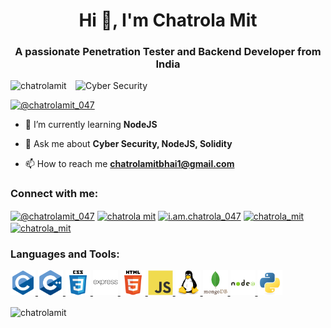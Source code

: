 <h1 align="center">Hi 👋, I'm Chatrola Mit</h1>
<h3 align="center">A passionate Penetration Tester and Backend Developer from India</h3>
<img align="right" alt="Cyber Security" width="400" src = "https://adcy.io/wp-content/uploads/2020/04/anti-hacking.gif" >

<p align="left"> <img src="https://komarev.com/ghpvc/?username=chatrolamit&label=Profile%20views&color=0e75b6&style=flat" alt="chatrolamit" /> </p>

<p align="left"> <a href="https://twitter.com/@chatrolamit_047" target="blank"><img src="https://img.shields.io/twitter/follow/@chatrolamit_047?logo=twitter&style=for-the-badge" alt="@chatrolamit_047" /></a> </p>

- 🌱 I’m currently learning **NodeJS**

- 💬 Ask me about **Cyber Security, NodeJS, Solidity**

- 📫 How to reach me **chatrolamitbhai1@gmail.com**

<h3 align="left">Connect with me:</h3>
<p align="left">
<a href="https://twitter.com/@chatrolamit_047" target="blank"><img align="center" src="https://raw.githubusercontent.com/rahuldkjain/github-profile-readme-generator/master/src/images/icons/Social/twitter.svg" alt="@chatrolamit_047" height="30" width="40" /></a>
<a href="https://linkedin.com/in/chatrolamit047" target="blank"><img align="center" src="https://raw.githubusercontent.com/rahuldkjain/github-profile-readme-generator/master/src/images/icons/Social/linked-in-alt.svg" alt="chatrola mit" height="30" width="40" /></a>
<a href="https://instagram.com/i.am.chatrola_047" target="blank"><img align="center" src="https://raw.githubusercontent.com/rahuldkjain/github-profile-readme-generator/master/src/images/icons/Social/instagram.svg" alt="i.am.chatrola_047" height="30" width="40" /></a>
<a href="https://www.codechef.com/users/chatrola_mit" target="blank"><img align="center" src="https://cdn.jsdelivr.net/npm/simple-icons@3.1.0/icons/codechef.svg" alt="chatrola_mit" height="30" width="40" /></a>
<a href="https://www.leetcode.com/chatrola_mit" target="blank"><img align="center" src="https://raw.githubusercontent.com/rahuldkjain/github-profile-readme-generator/master/src/images/icons/Social/leet-code.svg" alt="chatrola_mit" height="30" width="40" /></a>
</p>

<h3 align="left">Languages and Tools:</h3>
<p align="left"> <a href="https://www.cprogramming.com/" target="_blank" rel="noreferrer"> <img src="https://raw.githubusercontent.com/devicons/devicon/master/icons/c/c-original.svg" alt="c" width="40" height="40"/> </a> <a href="https://www.w3schools.com/cpp/" target="_blank" rel="noreferrer"> <img src="https://raw.githubusercontent.com/devicons/devicon/master/icons/cplusplus/cplusplus-original.svg" alt="cplusplus" width="40" height="40"/> </a> <a href="https://www.w3schools.com/css/" target="_blank" rel="noreferrer"> <img src="https://raw.githubusercontent.com/devicons/devicon/master/icons/css3/css3-original-wordmark.svg" alt="css3" width="40" height="40"/> </a> <a href="https://expressjs.com" target="_blank" rel="noreferrer"> <img src="https://raw.githubusercontent.com/devicons/devicon/master/icons/express/express-original-wordmark.svg" alt="express" width="40" height="40"/> </a> <a href="https://www.w3.org/html/" target="_blank" rel="noreferrer"> <img src="https://raw.githubusercontent.com/devicons/devicon/master/icons/html5/html5-original-wordmark.svg" alt="html5" width="40" height="40"/> </a> <a href="https://developer.mozilla.org/en-US/docs/Web/JavaScript" target="_blank" rel="noreferrer"> <img src="https://raw.githubusercontent.com/devicons/devicon/master/icons/javascript/javascript-original.svg" alt="javascript" width="40" height="40"/> </a> <a href="https://www.linux.org/" target="_blank" rel="noreferrer"> <img src="https://raw.githubusercontent.com/devicons/devicon/master/icons/linux/linux-original.svg" alt="linux" width="40" height="40"/> </a> <a href="https://www.mongodb.com/" target="_blank" rel="noreferrer"> <img src="https://raw.githubusercontent.com/devicons/devicon/master/icons/mongodb/mongodb-original-wordmark.svg" alt="mongodb" width="40" height="40"/> </a> <a href="https://nodejs.org" target="_blank" rel="noreferrer"> <img src="https://raw.githubusercontent.com/devicons/devicon/master/icons/nodejs/nodejs-original-wordmark.svg" alt="nodejs" width="40" height="40"/> </a> <a href="https://www.python.org" target="_blank" rel="noreferrer"> <img src="https://raw.githubusercontent.com/devicons/devicon/master/icons/python/python-original.svg" alt="python" width="40" height="40"/> </a> </p>

<!-- <p><img align="left" src="https://github-readme-stats.vercel.app/api/top-langs?username=chatrolamit&show_icons=true&locale=en&layout=compact" alt="chatrolamit" /></p>
 -->
<!-- <p>&nbsp;<img align="center" src="https://github-readme-stats.vercel.app/api?username=chatrolamit&show_icons=true&locale=en" alt="chatrolamit" /></p>
 -->
<p><img align="center" src="https://github-readme-streak-stats.herokuapp.com/?user=chatrolamit&" alt="chatrolamit" /></p>
